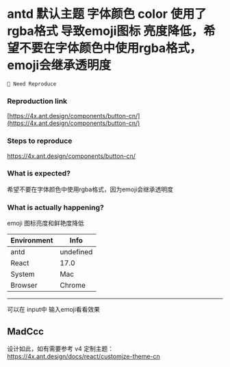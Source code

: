 # antd 默认主题 字体颜色 color 使用了rgba格式 导致emoji图标 亮度降低，希望不要在字体颜色中使用rgba格式，emoji会继承透明度

`🤔 Need Reproduce`

### Reproduction link

[https://4x.ant.design/components/button-cn/](https://4x.ant.design/components/button-cn/)

### Steps to reproduce

https://4x.ant.design/components/button-cn/

### What is expected?

希望不要在字体颜色中使用rgba格式，因为emoji会继承透明度

### What is actually happening?

emoji 图标亮度和鲜艳度降低

| Environment | Info      |
| ----------- | --------- |
| antd        | undefined |
| React       | 17.0      |
| System      | Mac       |
| Browser     | Chrome    |

---

可以在 input中 输入emoji看看效果

<!-- generated by ant-design-issue-helper. DO NOT REMOVE -->

## MadCcc

设计如此，如有需要参考 v4 定制主题：https://4x.ant.design/docs/react/customize-theme-cn
